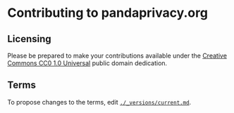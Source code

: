 # Contributing to pandaprivacy.org

## Licensing

Please be prepared to make your contributions available under the [Creative Commons CC0 1.0 Universal](https://creativecommons.org/publicdomain/zero/1.0/) public domain dedication.

## Terms

To propose changes to the terms, edit [`./_versions/current.md`](./_versions/current.md).
